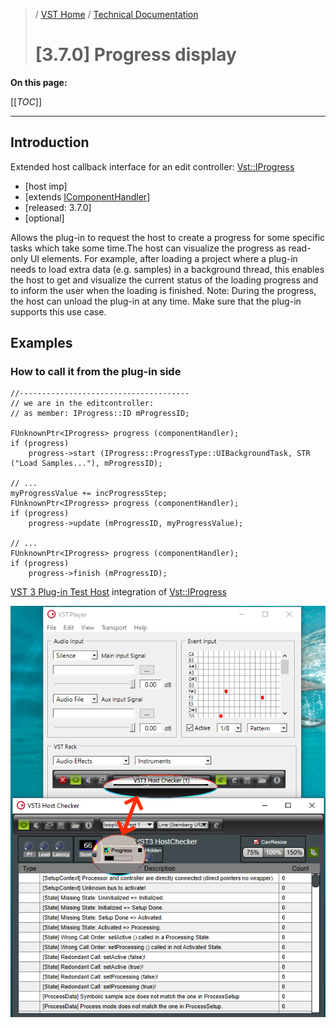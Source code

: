 >/ [VST Home](/Index.md) / [Technical Documentation](/pages/Technical+Documentation/Index.md)
>
># [3.7.0] Progress display

**On this page:**

[[_TOC_]]

---

## Introduction

Extended host callback interface for an edit controller: [Vst::IProgress](https://steinbergmedia.github.io/vst3_doc/vstinterfaces//classSteinberg_1_1Vst_1_1IProgress.html)

- [host imp]
- [extends [IComponentHandler](https://steinbergmedia.github.io/vst3_doc/vstinterfaces/classSteinberg_1_1Vst_1_1IComponentHandler.html)]
- [released: 3.7.0]
- [optional]

Allows the plug-in to request the host to create a progress for some specific tasks which take some time.The host can visualize the progress as read-only UI elements. For example, after loading a project where a plug-in needs to load extra data (e.g. samples) in a background thread, this enables the host to get and visualize the current status of the loading progress and to inform the user when the loading is finished. Note: During the progress, the host can unload the plug-in at any time. Make sure that the plug-in supports this use case.

## Examples

### How to call it from the plug-in side

```
//--------------------------------------
// we are in the editcontroller:
// as member: IProgress::ID mProgressID;
  
FUnknownPtr<IProgress> progress (componentHandler);
if (progress)
    progress->start (IProgress::ProgressType::UIBackgroundTask, STR ("Load Samples..."), mProgressID);
  
// ...
myProgressValue += incProgressStep;
FUnknownPtr<IProgress> progress (componentHandler);
if (progress)
    progress->update (mProgressID, myProgressValue);
  
// ...
FUnknownPtr<IProgress> progress (componentHandler);
if (progress)
    progress->finish (mProgressID);
```
[VST 3 Plug-in Test Host](/pages/What+is+the+VST+3+SDK/Plug-in+Test+Host.md) integration of [Vst::IProgress](https://steinbergmedia.github.io/vst3_doc/vstinterfaces//classSteinberg_1_1Vst_1_1IProgress.html)

![tech_doc_35](/resources/tech_doc_35.png)